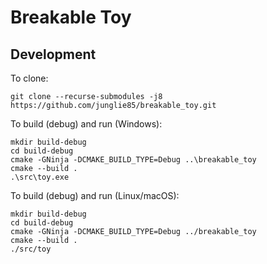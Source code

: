 # Breakable Toy

## Development

To clone:

```command_line
git clone --recurse-submodules -j8 https://github.com/junglie85/breakable_toy.git
```

To build (debug) and run (Windows):

```command_line
mkdir build-debug
cd build-debug
cmake -GNinja -DCMAKE_BUILD_TYPE=Debug ..\breakable_toy
cmake --build .
.\src\toy.exe
```

To build (debug) and run (Linux/macOS):

```command_line
mkdir build-debug
cd build-debug
cmake -GNinja -DCMAKE_BUILD_TYPE=Debug ../breakable_toy
cmake --build .
./src/toy
```
